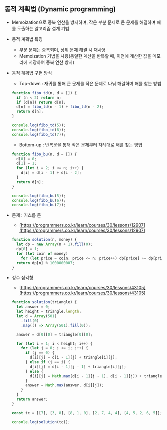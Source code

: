 ## 동적 계획법 (Dynamic programming)

- Memoization으로 중복 연산을 방지하며, 작은 부분 문제로 큰 문제를 해결하며 해를 도출하는 알고리즘 설계 기법
- 동적 계획법 특징
    - 부문 문제는 중복되며, 상위 문제 해결 시 재사용
    - Memoization 기법을 사용(동일한 계산을 반복할 때, 이전에 계산한 값을 메모리에 저장하여 중복 연산 방지)
- 동적 계획법 구현 방식
    - Top-down : 재귀를 통해 큰 문제를 작은 문제로 나눠 해결하며 해를 찾는 방법
    
    ```jsx
    function fibo_td(n, d = []) {
      if (n < 2) return n;
      if (d[n]) return d[n];
      d[n] = fibo_td(n - 1) + fibo_td(n - 2);
      return d[n];
    }
    
    console.log(fibo_td(5));
    console.log(fibo_td(6));
    console.log(fibo_td(7));
    ```
    
    - Bottom-up : 반복문을 통해 작은 문제부터 차례대로 해를 찾는 방법
    
    ```jsx
    function fibo_bu(n, d = []) {
      d[0] = 0;
      d[1] = 1;
      for (let i = 2; i <= n; i++) {
        d[i] = d[i - 1] + d[i - 2];
      }
      return d[n];
    }
    
    console.log(fibo_bu(5));
    console.log(fibo_bu(6));
    console.log(fibo_bu(7));
    ```
    

- 문제 : 거스름 돈
    - [https://programmers.co.kr/learn/courses/30/lessons/12907](https://programmers.co.kr/learn/courses/30/lessons/12907)
    
    ```jsx
    function solution(n, money) {
      let dp = new Array(n + 1).fill(0);
      dp[0] = 1;
      for (let coin of money)
        for (let price = coin; price <= n; price++) dp[price] += dp[price - coin];
      return dp[n] % 1000000007;
    }
    ```
    

- 정수 삼각형
    - [https://programmers.co.kr/learn/courses/30/lessons/43105](https://programmers.co.kr/learn/courses/30/lessons/43105)
    
    ```jsx
    function solution(triangle) {
      let answer = 0;
      let height = triangle.length;
      let d = Array(501)
        .fill(0)
        .map(() => Array(501).fill(0));
    
      answer = d[0][0] = triangle[0][0];
    
      for (let i = 1; i < height; i++) {
        for (let j = 0; j <= i; j++) {
          if (j == 0) {
            d[i][j] = d[i - 1][j] + triangle[i][j];
          } else if (j == i) {
            d[i][j] = d[i - 1][j - 1] + triangle[i][j];
          } else {
            d[i][j] = Math.max(d[i - 1][j - 1], d[i - 1][j]) + triangle[i][j];
          }
          answer = Math.max(answer, d[i][j]);
        }
      }
      return answer;
    }
    
    const tc = [[7], [3, 8], [8, 1, 0], [2, 7, 4, 4], [4, 5, 2, 6, 5]];
    
    console.log(solution(tc));
    ```
